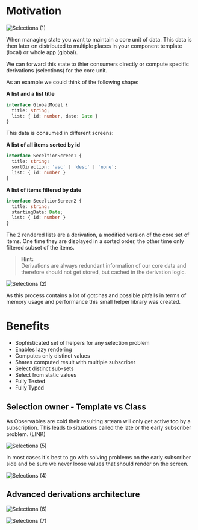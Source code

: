 # Motivation

![Selections (1)](https://user-images.githubusercontent.com/10064416/152422745-b3d8e094-d0f0-4810-b1b2-5f81fae25938.png)

When managing state you want to maintain a core unit of data. 
This data is then later on distributed to multiple places in your component template (local) or whole app (global). 

We can forward this state to thier consumers directly or compute specific derivations (selections) for the core unit.

As an example we could think of the following shape: 

**A list and a list title**
```typescript
interface GlobalModel {
  title: string;
  list: { id: number, date: Date }
}
```

This data is consumed in different screens:

**A list of all items sorted by id**
```typescript
interface SeceltionScreen1 {
  title: string;
  sortDirection: 'asc' | 'desc' | 'none';
  list: { id: number }
}
```

**A list of items filtered by date**
```typescript
interface SeceltionScreen2 {
  title: string;
  startingDate: Date;
  list: { id: number }
}
```

The 2 rendered lists are a derivation, a modified version of the core set of items.
One time they are displayed in a sorted order, the other time only filtered subset of the items.

> **Hint:**  
> Derivations are always redundant information of our core data and therefore should not get stored,
> but cached in the derivation logic.

![Selections (2)](https://user-images.githubusercontent.com/10064416/152422803-bfd07ab2-0a6f-4521-836e-b71677e11923.png)



As this process contains a lot of gotchas and possible pitfalls in terms of memory usage and performance this small helper library was created.

# Benefits

<Solutions IMG>

- Sophisticated set of helpers for any selection problem
- Enables lazy rendering
- Computes only distinct values
- Shares computed result with multiple subscriber
- Select distinct sub-sets
- Select from static values
- Fully Tested
- Fully Typed

## Selection owner - Template vs Class

As Observables are cold their resulting srteam will only get active too by a subscription.
This leads to situations called the late or the early subscriber problem. (LINK)

![Selections (5)](https://user-images.githubusercontent.com/10064416/152422955-cb89d198-1a69-450b-be84-29dd6c8c4fdb.png)


In most cases it's best to go with solving problems on the early subscriber side and be sure we never loose values that should render on the screen.

![Selections (4)](https://user-images.githubusercontent.com/10064416/152422883-0b5f6006-7929-4520-b0b2-79eb61e4eb08.png)



## Advanced derivations architecture

![Selections (6)](https://user-images.githubusercontent.com/10064416/152422999-db8260f0-69e1-4d99-b6ac-b2b1d043b4b7.png)


![Selections (7)](https://user-images.githubusercontent.com/10064416/152423026-d23326c2-97d5-4bd0-9015-f498c3fc0e55.png)

